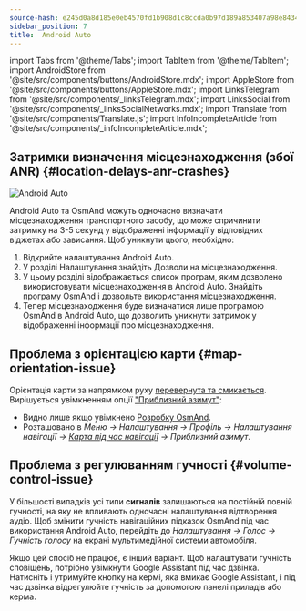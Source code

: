 ```yaml
---
source-hash: e245d0a8d185e0eb4570fd1b908d1c8ccda0b97d189a853407a98e84348a2b57
sidebar_position: 7
title:  Android Auto
---
```

import Tabs from '@theme/Tabs';
import TabItem from '@theme/TabItem';
import AndroidStore from '@site/src/components/buttons/AndroidStore.mdx';
import AppleStore from '@site/src/components/buttons/AppleStore.mdx';
import LinksTelegram from '@site/src/components/_linksTelegram.mdx';
import LinksSocial from '@site/src/components/_linksSocialNetworks.mdx';
import Translate from '@site/src/components/Translate.js';
import InfoIncompleteArticle from '@site/src/components/_infoIncompleteArticle.mdx';




## Затримки визначення місцезнаходження (збої ANR) {#location-delays-anr-crashes}

![Android Auto](@site/static/img/navigation/auto-car/android_auto_troubleshooting_1.png)

Android Auto та OsmAnd можуть одночасно визначати місцезнаходження транспортного засобу, що може спричинити затримку на 3-5 секунд у відображенні інформації у відповідних віджетах або зависання. Щоб уникнути цього, необхідно:

1. Відкрийте налаштування Android Auto.
2. У розділі Налаштування знайдіть Дозволи на місцезнаходження.
3. У цьому розділі відображається список програм, яким дозволено використовувати місцезнаходження в Android Auto. Знайдіть програму OsmAnd і дозвольте використання місцезнаходження.
4. Тепер місцезнаходження буде визначатися лише програмою OsmAnd в Android Auto, що дозволить уникнути затримок у відображенні інформації про місцезнаходження.


## Проблема з орієнтацією карти {#map-orientation-issue}

Орієнтація карти за напрямком руху [перевернута та смикається](https://github.com/osmandapp/OsmAnd/issues/16041). Вирішується увімкненням опції ["Приблизний азимут"](../navigation/guidance/map-during-navigation.md#map-during-navigation):

- Видно лише якщо увімкнено [Розробку OsmAnd](../plugins/development.md).
- Розташовано в *Меню → Налаштування → Профіль → Налаштування навігації → [Карта під час навігації](../navigation/guidance/map-during-navigation.md) → Приблизний азимут*.


## Проблема з регулюванням гучності {#volume-control-issue}

У більшості випадків усі типи **сигналів** залишаються на постійній повній гучності, на яку не впливають одночасні налаштування відтворення аудіо. Щоб змінити гучність навігаційних підказок OsmAnd під час використання Android Auto, перейдіть до *Налаштування → Голос → Гучність голосу* на екрані мультимедійної системи автомобіля.

Якщо цей спосіб не працює, є інший варіант. Щоб налаштувати гучність сповіщень, потрібно увімкнути Google Assistant під час дзвінка. Натисніть і утримуйте кнопку на кермі, яка вмикає Google Assistant, і під час дзвінка відрегулюйте гучність за допомогою панелі приладів або керма.